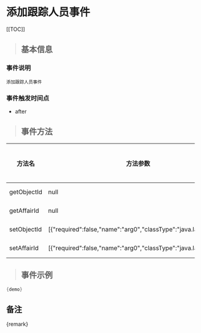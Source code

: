 # 添加跟踪人员事件

[[TOC]]

>## 基本信息

### 事件说明
```text
添加跟踪人员事件
```

### 事件触发时间点
- after

>## 事件方法

方法名 | 方法参数 | 方法返回值 | 版本 | 参数描述
 --- | --- | --- | --- | --- 
getObjectId|null|java.lang.Long|获取ObjectId
getAffairId|null|java.lang.Long|获取AffairID
setObjectId|[{"required":false,"name":"arg0","classType":"java.lang.Long"}]|void|设置ObjectId
setAffairId|[{"required":false,"name":"arg0","classType":"java.lang.Long"}]|void|设置AffairID


> ## 事件示例

```java
{demo}
```

## 备注
{remark}